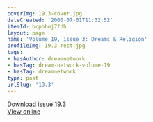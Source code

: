 ```yaml
---
coverImg: 19.3-cover.jpg
dateCreated: '2000-07-01T11:32:52'
itemId: bcphbuj7fdh
layout: page
name: 'Volume 19, issue 3: Dreams & Religion'
profileImg: 19.3-rect.jpg
tags:
- hasAuthor: dreamnetwork
- hasTag: dream-network-volume-19
- hasTag: dreamnetwork
type: post
urlSlug: '19.3'
---
```

<a href="../files/pdfs/Volume_19/19.3-Dream-Network-Vol-19-No-3.pdf" download="">Download issue 19.3</a><br><a href="../files/pdfs/Volume_19/19.3-Dream-Network-Vol-19-No-3.pdf">View online</a>